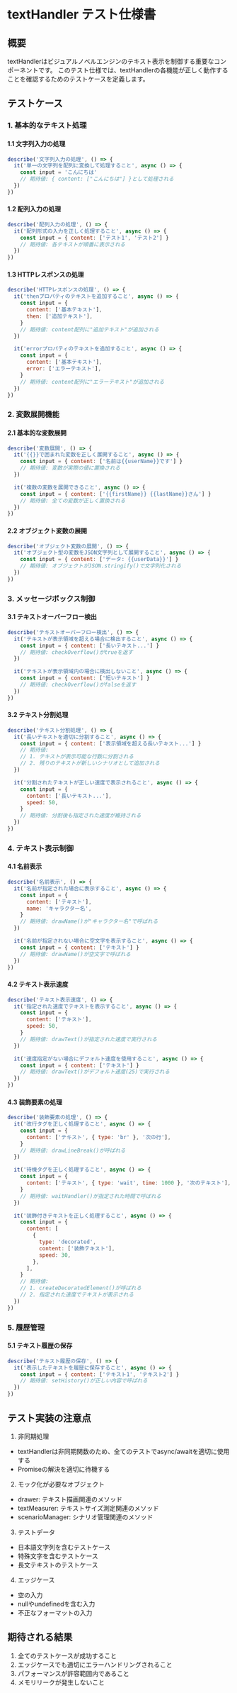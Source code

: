# textHandler テスト仕様書

## 概要

textHandlerはビジュアルノベルエンジンのテキスト表示を制御する重要なコンポーネントです。
このテスト仕様では、textHandlerの各機能が正しく動作することを確認するためのテストケースを定義します。

## テストケース

### 1. 基本的なテキスト処理

#### 1.1 文字列入力の処理

```javascript
describe('文字列入力の処理', () => {
  it('単一の文字列を配列に変換して処理すること', async () => {
    const input = 'こんにちは'
    // 期待値: { content: ["こんにちは"] }として処理される
  })
})
```

#### 1.2 配列入力の処理

```javascript
describe('配列入力の処理', () => {
  it('配列形式の入力を正しく処理すること', async () => {
    const input = { content: ['テスト1', 'テスト2'] }
    // 期待値: 各テキストが順番に表示される
  })
})
```

#### 1.3 HTTPレスポンスの処理

```javascript
describe('HTTPレスポンスの処理', () => {
  it('thenプロパティのテキストを追加すること', async () => {
    const input = {
      content: ['基本テキスト'],
      then: ['追加テキスト'],
    }
    // 期待値: content配列に"追加テキスト"が追加される
  })

  it('errorプロパティのテキストを追加すること', async () => {
    const input = {
      content: ['基本テキスト'],
      error: ['エラーテキスト'],
    }
    // 期待値: content配列に"エラーテキスト"が追加される
  })
})
```

### 2. 変数展開機能

#### 2.1 基本的な変数展開

```javascript
describe('変数展開', () => {
  it('{{}}で囲まれた変数を正しく展開すること', async () => {
    const input = { content: ['名前は{{userName}}です'] }
    // 期待値: 変数が実際の値に置換される
  })

  it('複数の変数を展開できること', async () => {
    const input = { content: ['{{firstName}} {{lastName}}さん'] }
    // 期待値: 全ての変数が正しく置換される
  })
})
```

#### 2.2 オブジェクト変数の展開

```javascript
describe('オブジェクト変数の展開', () => {
  it('オブジェクト型の変数をJSON文字列として展開すること', async () => {
    const input = { content: ['データ: {{userData}}'] }
    // 期待値: オブジェクトがJSON.stringify()で文字列化される
  })
})
```

### 3. メッセージボックス制御

#### 3.1 テキストオーバーフロー検出

```javascript
describe('テキストオーバーフロー検出', () => {
  it('テキストが表示領域を超える場合に検出すること', async () => {
    const input = { content: ['長いテキスト...'] }
    // 期待値: checkOverflow()がtrueを返す
  })

  it('テキストが表示領域内の場合に検出しないこと', async () => {
    const input = { content: ['短いテキスト'] }
    // 期待値: checkOverflow()がfalseを返す
  })
})
```

#### 3.2 テキスト分割処理

```javascript
describe('テキスト分割処理', () => {
  it('長いテキストを適切に分割すること', async () => {
    const input = { content: ['表示領域を超える長いテキスト...'] }
    // 期待値:
    // 1. テキストが表示可能な行数に分割される
    // 2. 残りのテキストが新しいシナリオとして追加される
  })

  it('分割されたテキストが正しい速度で表示されること', async () => {
    const input = {
      content: ['長いテキスト...'],
      speed: 50,
    }
    // 期待値: 分割後も指定された速度が維持される
  })
})
```

### 4. テキスト表示制御

#### 4.1 名前表示

```javascript
describe('名前表示', () => {
  it('名前が指定された場合に表示すること', async () => {
    const input = {
      content: ['テキスト'],
      name: 'キャラクター名',
    }
    // 期待値: drawName()が"キャラクター名"で呼ばれる
  })

  it('名前が指定されない場合に空文字を表示すること', async () => {
    const input = { content: ['テキスト'] }
    // 期待値: drawName()が空文字で呼ばれる
  })
})
```

#### 4.2 テキスト表示速度

```javascript
describe('テキスト表示速度', () => {
  it('指定された速度でテキストを表示すること', async () => {
    const input = {
      content: ['テキスト'],
      speed: 50,
    }
    // 期待値: drawText()が指定された速度で実行される
  })

  it('速度指定がない場合にデフォルト速度を使用すること', async () => {
    const input = { content: ['テキスト'] }
    // 期待値: drawText()がデフォルト速度(25)で実行される
  })
})
```

#### 4.3 装飾要素の処理

```javascript
describe('装飾要素の処理', () => {
  it('改行タグを正しく処理すること', async () => {
    const input = {
      content: ['テキスト', { type: 'br' }, '次の行'],
    }
    // 期待値: drawLineBreak()が呼ばれる
  })

  it('待機タグを正しく処理すること', async () => {
    const input = {
      content: ['テキスト', { type: 'wait', time: 1000 }, '次のテキスト'],
    }
    // 期待値: waitHandler()が指定された時間で呼ばれる
  })

  it('装飾付きテキストを正しく処理すること', async () => {
    const input = {
      content: [
        {
          type: 'decorated',
          content: ['装飾テキスト'],
          speed: 30,
        },
      ],
    }
    // 期待値:
    // 1. createDecoratedElement()が呼ばれる
    // 2. 指定された速度でテキストが表示される
  })
})
```

### 5. 履歴管理

#### 5.1 テキスト履歴の保存

```javascript
describe('テキスト履歴の保存', () => {
  it('表示したテキストを履歴に保存すること', async () => {
    const input = { content: ['テキスト1', 'テキスト2'] }
    // 期待値: setHistory()が正しい内容で呼ばれる
  })
})
```

## テスト実装の注意点

1. 非同期処理

- textHandlerは非同期関数のため、全てのテストでasync/awaitを適切に使用する
- Promiseの解決を適切に待機する

2. モック化が必要なオブジェクト

- drawer: テキスト描画関連のメソッド
- textMeasurer: テキストサイズ測定関連のメソッド
- scenarioManager: シナリオ管理関連のメソッド

3. テストデータ

- 日本語文字列を含むテストケース
- 特殊文字を含むテストケース
- 長文テキストのテストケース

4. エッジケース

- 空の入力
- nullやundefinedを含む入力
- 不正なフォーマットの入力

## 期待される結果

1. 全てのテストケースが成功すること
2. エッジケースでも適切にエラーハンドリングされること
3. パフォーマンスが許容範囲内であること
4. メモリリークが発生しないこと
